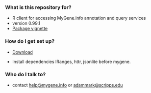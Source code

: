 ### What is this repository for? ###

* R client for accessing MyGene.info annotation and query services
* version 0.99.1
* [Package vignette](https://bytebucket.org/sulab/mygene.r/raw/87f84c70a0c8e9af3bc8c7c5ded3f06460b7880e/mygene/inst/doc/mygene.pdf)

### How do I get set up? ###

* [Download](https://bitbucket.org/sulab/mygene.r/downloads)

* Install dependencies IRanges, httr, jsonlite before mygene.

### Who do I talk to? ###

* contact help@mygene.info or adammark@scripps.edu